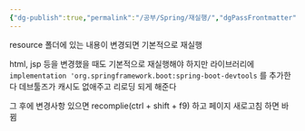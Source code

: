 ```yaml
---
{"dg-publish":true,"permalink":"/공부/Spring/재실행/","dgPassFrontmatter":true,"noteIcon":""}
---
```


resource 폴더에 있는 내용이 변경되면 기본적으로 재실행

html, jsp 등을 변경했을 때도 기본적으로 재실행해야 하지만
라이브러리에
`implementation 'org.springframework.boot:spring-boot-devtools`
를 추가한다
데브툴즈가 캐시도 없애주고 리로딩 되게 해준다

그 후에 변경사항 있으면 recomplie(ctrl + shift + f9) 하고 페이지 새로고침 하면 바뀜